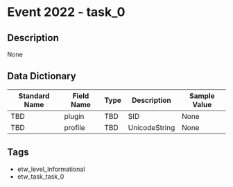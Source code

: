 # Event 2022 - task_0

## Description
None

## Data Dictionary
|Standard Name|Field Name|Type|Description|Sample Value|
|---|---|---|---|---|
|TBD|plugin|TBD|SID|None|None|
|TBD|profile|TBD|UnicodeString|None|None|

## Tags
* etw_level_Informational
* etw_task_task_0